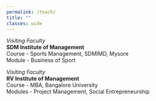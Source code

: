 ```yaml
---
permalink: /teach/
title: ""
classes: wide
---
```


*Visiting Faculty*  
**SDM Institute of Management**     
Course - Sports Management, SDMIMD, Mysore    
Module - Business of Sport

*Visiting Faculty*  
**RV Institute of Management**       
Course - MBA, Bangalore University     
Modules - Project Management, Social Entrepreneurship

